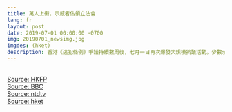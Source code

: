 ```yaml
---
title: 萬人上街，示威者佔領立法會
lang: fr
layout: post
date: 2019-07-01 00:00:00 -0700
img: 20190701_newsimg.jpg
imgdes: (hket)
description: 香港《逃犯條例》爭議持續數周後，七月一日再次爆發大規模抗議活動。少數示威者當地時間下午衝擊立法會，破壞玻璃幕牆後闖入大樓，示威者晚上近9點完全佔據立法會，破壞一些設施，並掛起殖民時期的旗幟。
---
```


<br>[Source: HKFP](https://www.hongkongfp.com/2019/07/01/breaking-organisers-say-550000-attend-annual-july-1-democracy-march-amid-clashes-rear-legislature/)
<br>[Source: BBC](https://www.bbc.com/zhongwen/trad/chinese-news-48823552)
<br>[Source: ntdtv](https://www.ntdtv.com/b5/2019/07/01/a102612933.html)
<br>[Source: hket](https://topick.hket.com/article/2388895/%E3%80%90%E5%8F%8D%E9%80%81%E4%B8%AD%E3%80%91%E4%B8%83%E4%B8%80%E9%81%8A%E8%A1%8C%E9%AB%98%E9%99%A2%E5%A4%96%E7%8F%BE%E7%AB%8B%E5%A0%B4%E5%88%86%E6%B0%B4%E5%B6%BA%E3%80%80%E5%8F%83%E8%88%87%E8%80%85%EF%BC%9A%E5%92%8C%E7%90%86%E9%9D%9E%E5%8B%87%E6%AD%A6%E6%B4%BE%E7%9B%AE%E6%A8%99%E7%9B%B8%E5%90%8C)